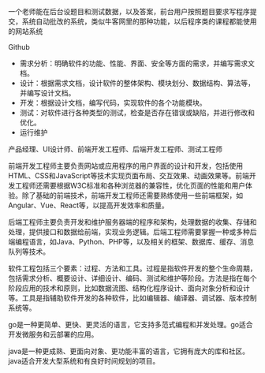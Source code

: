 一个老师能在后台设题目和测试数据，以及答案，前台用户按照题目要求写程序提交，系统自动批改的系统，类似牛客网里的那种功能，以后程序类的课程都能使用的网站系统



Github



- 需求分析：明确软件的功能、性能、界面、安全等方面的需求，并编写需求文档。
- 设计：根据需求文档，设计软件的整体架构、模块划分、数据结构、算法等，并编写设计文档。
- 开发：根据设计文档，编写代码，实现软件的各个功能模块。
- 测试：对软件进行各种类型的测试，检查是否存在错误或缺陷，并进行修改和优化。
- 运行维护



产品经理、UI设计师、前端开发工程师、后端开发工程师、测试工程师

前端开发工程师主要负责网站或应用程序的用户界面的设计和开发，包括使用HTML、CSS和JavaScript等技术实现页面布局、交互效果、动画效果等。前端开发工程师还需要根据W3C标准和各种浏览器的兼容性，优化页面的性能和用户体验。除了基础的前端技术，前端开发工程师还需要熟练使用一些前端框架，如Angular、Vue、React等，以提高开发效率和质量。

后端工程师主要负责开发和维护服务器端的程序和架构，处理数据的收集、存储和处理，提供接口和数据给前端，实现业务逻辑。后端工程师需要掌握一种或多种后端编程语言，如Java、Python、PHP等，以及相关的框架、数据库、缓存、消息队列等技术。





软件工程包括三个要素：过程、方法和工具。过程是指软件开发的整个生命周期，包括需求分析、概要设计、详细设计、编码、测试和维护等阶段。方法是指在每个阶段应用的技术和原则，比如数据流图、结构化程序设计、面向对象分析和设计等。工具是指辅助软件开发的各种软件，比如编辑器、编译器、调试器、版本控制系统等。





go是一种更简单、更快、更灵活的语言，它支持多范式编程和并发处理。go适合开发微服务和云部署的应用。

java是一种更成熟、更面向对象、更功能丰富的语言，它拥有庞大的库和社区。java适合开发大型系统和有良好时间规划的项目。